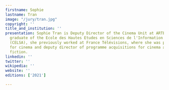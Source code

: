 ```yaml
---
firstname: Sophie
lastname: Tran
image: "/jury/tran.jpg"
copyright: ''
title_and_institution: ''
presentation: Sophie Tran is Deputy Director of the Cinema Unit at ARTE France. A
  graduate of the Ecole des Hautes Etudes en Sciences de l'Information et de la Communication
  (CELSA), she previously worked at France Télévisions, where she was programme advisor
  for cinema and deputy director of programme acquisitions for cinema and foreign
  fiction.
linkedin: ''
twitter: ''
wikipedia: ''
website: ''
editions: ['2021']

---
```

